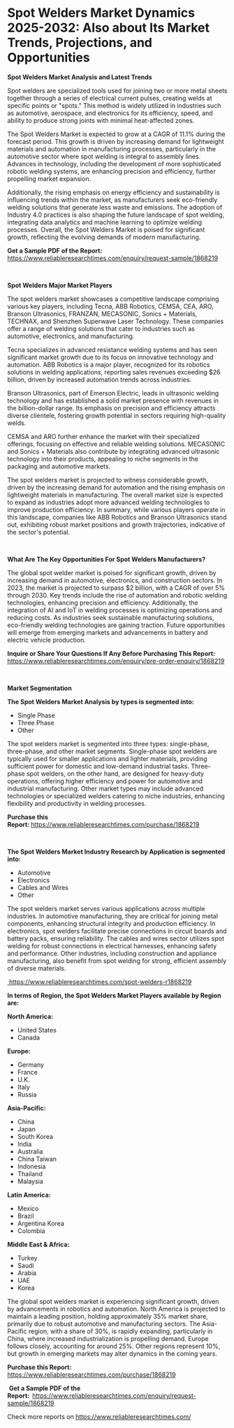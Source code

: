 <p><h1>Spot Welders Market Dynamics 2025-2032: Also about Its Market Trends, Projections, and Opportunities</h1></p><p><strong>Spot Welders Market Analysis and Latest Trends</strong></p>
<p><p>Spot welders are specialized tools used for joining two or more metal sheets together through a series of electrical current pulses, creating welds at specific points or "spots." This method is widely utilized in industries such as automotive, aerospace, and electronics for its efficiency, speed, and ability to produce strong joints with minimal heat-affected zones.</p><p>The Spot Welders Market is expected to grow at a CAGR of 11.1% during the forecast period. This growth is driven by increasing demand for lightweight materials and automation in manufacturing processes, particularly in the automotive sector where spot welding is integral to assembly lines. Advances in technology, including the development of more sophisticated robotic welding systems, are enhancing precision and efficiency, further propelling market expansion.</p><p>Additionally, the rising emphasis on energy efficiency and sustainability is influencing trends within the market, as manufacturers seek eco-friendly welding solutions that generate less waste and emissions. The adoption of Industry 4.0 practices is also shaping the future landscape of spot welding, integrating data analytics and machine learning to optimize welding processes. Overall, the Spot Welders Market is poised for significant growth, reflecting the evolving demands of modern manufacturing.</p></p>
<p><strong>Get a Sample PDF of the Report:&nbsp;</strong> <a href="https://www.reliableresearchtimes.com/enquiry/request-sample/1868219?utm_campaign=2252&utm_medium=2&utm_source=Github&utm_content=ia&utm_term=10042025&utm_id=spot-welders">https://www.reliableresearchtimes.com/enquiry/request-sample/1868219</a></p>
<p>&nbsp;</p>
<p><strong>Spot Welders Major Market Players</strong></p>
<p><p>The spot welders market showcases a competitive landscape comprising various key players, including Tecna, ABB Robotics, CEMSA, CEA, ARO, Branson Ultrasonics, FRANZAN, MECASONIC, Sonics + Materials, TECHNAX, and Shenzhen Superwave Laser Technology. These companies offer a range of welding solutions that cater to industries such as automotive, electronics, and manufacturing.</p><p>Tecna specializes in advanced resistance welding systems and has seen significant market growth due to its focus on innovative technology and automation. ABB Robotics is a major player, recognized for its robotics solutions in welding applications, reporting sales revenues exceeding $26 billion, driven by increased automation trends across industries.</p><p>Branson Ultrasonics, part of Emerson Electric, leads in ultrasonic welding technology and has established a solid market presence with revenues in the billion-dollar range. Its emphasis on precision and efficiency attracts diverse clientele, fostering growth potential in sectors requiring high-quality welds.</p><p>CEMSA and ARO further enhance the market with their specialized offerings, focusing on effective and reliable welding solutions. MECASONIC and Sonics + Materials also contribute by integrating advanced ultrasonic technology into their products, appealing to niche segments in the packaging and automotive markets.</p><p>The spot welders market is projected to witness considerable growth, driven by the increasing demand for automation and the rising emphasis on lightweight materials in manufacturing. The overall market size is expected to expand as industries adopt more advanced welding technologies to improve production efficiency. In summary, while various players operate in this landscape, companies like ABB Robotics and Branson Ultrasonics stand out, exhibiting robust market positions and growth trajectories, indicative of the sector's potential.</p></p>
<p>&nbsp;</p>
<p><strong>What Are The Key Opportunities For Spot Welders Manufacturers?</strong></p>
<p><p>The global spot welder market is poised for significant growth, driven by increasing demand in automotive, electronics, and construction sectors. In 2023, the market is projected to surpass $2 billion, with a CAGR of over 5% through 2030. Key trends include the rise of automation and robotic welding technologies, enhancing precision and efficiency. Additionally, the integration of AI and IoT in welding processes is optimizing operations and reducing costs. As industries seek sustainable manufacturing solutions, eco-friendly welding technologies are gaining traction. Future opportunities will emerge from emerging markets and advancements in battery and electric vehicle production.</p></p>
<p><strong>Inquire or Share Your Questions If Any Before Purchasing This Report:</strong> <a href="https://www.reliableresearchtimes.com/enquiry/pre-order-enquiry/1868219?utm_campaign=2252&utm_medium=2&utm_source=Github&utm_content=ia&utm_term=10042025&utm_id=spot-welders">https://www.reliableresearchtimes.com/enquiry/pre-order-enquiry/1868219</a></p>
<p>&nbsp;</p>
<p><strong>Market Segmentation</strong></p>
<p><strong>The Spot Welders Market Analysis by types is segmented into:</strong></p>
<p><ul><li>Single Phase</li><li>Three Phase</li><li>Other</li></ul></p>
<p><p>The spot welders market is segmented into three types: single-phase, three-phase, and other market segments. Single-phase spot welders are typically used for smaller applications and lighter materials, providing sufficient power for domestic and low-demand industrial tasks. Three-phase spot welders, on the other hand, are designed for heavy-duty operations, offering higher efficiency and power for automotive and industrial manufacturing. Other market types may include advanced technologies or specialized welders catering to niche industries, enhancing flexibility and productivity in welding processes.</p></p>
<p><strong>Purchase this Report:&nbsp;</strong><a href="https://www.reliableresearchtimes.com/purchase/1868219?utm_campaign=2252&utm_medium=2&utm_source=Github&utm_content=ia&utm_term=10042025&utm_id=spot-welders">https://www.reliableresearchtimes.com/purchase/1868219</a></p>
<p>&nbsp;</p>
<p><strong>The Spot Welders Market Industry Research by Application is segmented into:</strong></p>
<p><ul><li>Automotive</li><li>Electronics</li><li>Cables and Wires</li><li>Other</li></ul></p>
<p><p>The spot welders market serves various applications across multiple industries. In automotive manufacturing, they are critical for joining metal components, enhancing structural integrity and production efficiency. In electronics, spot welders facilitate precise connections in circuit boards and battery packs, ensuring reliability. The cables and wires sector utilizes spot welding for robust connections in electrical harnesses, enhancing safety and performance. Other industries, including construction and appliance manufacturing, also benefit from spot welding for strong, efficient assembly of diverse materials.</p></p>
<p><a href="https://www.reliableresearchtimes.com/spot-welders-r1868219?utm_campaign=2252&utm_medium=2&utm_source=Github&utm_content=ia&utm_term=10042025&utm_id=spot-welders">&nbsp;https://www.reliableresearchtimes.com/spot-welders-r1868219</a></p>
<p><strong>In terms of Region, the Spot Welders Market Players available by Region are:</strong></p>
<p>
    <p> <strong> North America: </strong>
        <ul>
            <li>United States</li>
            <li>Canada</li>
        </ul>
        </p> 
    <p> <strong> Europe: </strong>
        <ul>
            <li>Germany</li>
            <li>France</li>
            <li>U.K.</li>
            <li>Italy</li>
            <li>Russia</li>
        </ul>
        </p> 
    <p> <strong> Asia-Pacific: </strong>
        <ul>
            <li>China</li>
            <li>Japan</li>
            <li>South Korea</li>
            <li>India</li>
            <li>Australia</li>
            <li>China Taiwan</li>
            <li>Indonesia</li>
            <li>Thailand</li>
            <li>Malaysia</li>
        </ul>
        </p> 
    <p> <strong> Latin America: </strong>
        <ul>
            <li>Mexico</li>
            <li>Brazil</li>
            <li>Argentina Korea</li>
            <li>Colombia</li>
        </ul>
        </p> 
    <p> <strong> Middle East & Africa: </strong>
        <ul>
            <li>Turkey</li>
            <li>Saudi</li>
            <li>Arabia</li>
            <li>UAE</li>
            <li>Korea</li>
        </ul>
    </p>
    </p>
<p><p>The global spot welders market is experiencing significant growth, driven by advancements in robotics and automation. North America is projected to maintain a leading position, holding approximately 35% market share, primarily due to robust automotive and manufacturing sectors. The Asia-Pacific region, with a share of 30%, is rapidly expanding, particularly in China, where increased industrialization is propelling demand. Europe follows closely, accounting for around 25%. Other regions represent 10%, but growth in emerging markets may alter dynamics in the coming years.</p></p>
<p><strong>Purchase this Report: </strong><a href="https://www.reliableresearchtimes.com/purchase/1868219?utm_campaign=2252&utm_medium=2&utm_source=Github&utm_content=ia&utm_term=10042025&utm_id=spot-welders">https://www.reliableresearchtimes.com/purchase/1868219</a></p>
<p>&nbsp;<strong>Get a Sample PDF of the Report:&nbsp;&nbsp;</strong><a href="https://www.reliableresearchtimes.com/enquiry/request-sample/1868219?utm_campaign=2252&utm_medium=2&utm_source=Github&utm_content=ia&utm_term=10042025&utm_id=spot-welders">https://www.reliableresearchtimes.com/enquiry/request-sample/1868219</a></p>
<p><strong></strong></p>
<p>Check more reports on <a href="https://www.reliableresearchtimes.com/?utm_campaign=2252&utm_medium=2&utm_source=Github&utm_content=ia&utm_term=10042025&utm_id=spot-welders">https://www.reliableresearchtimes.com/</a></p>